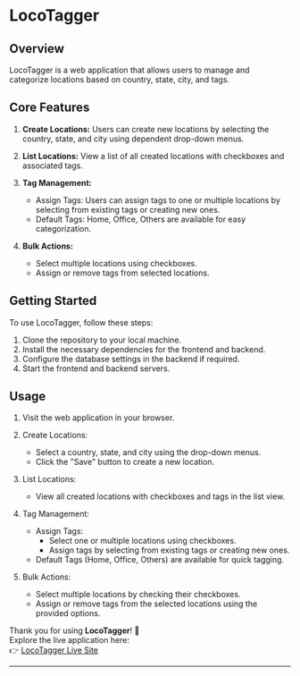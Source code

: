# LocoTagger 

## Overview
LocoTagger is a web application that allows users to manage and categorize locations based on country, state, city, and tags.

## Core Features
1. **Create Locations:** Users can create new locations by selecting the country, state, and city using dependent drop-down menus.
2. **List Locations:** View a list of all created locations with checkboxes and associated tags.

3. **Tag Management:**
   - Assign Tags: Users can assign tags to one or multiple locations by selecting from existing tags or creating new ones.
   - Default Tags: Home, Office, Others are available for easy categorization.

4. **Bulk Actions:**
   - Select multiple locations using checkboxes.
   - Assign or remove tags from selected locations.

## Getting Started
To use LocoTagger, follow these steps:

1. Clone the repository to your local machine.
2. Install the necessary dependencies for the frontend and backend.
3. Configure the database settings in the backend if required.
4. Start the frontend and backend servers.

## Usage
1. Visit the web application in your browser.
2. Create Locations:
   - Select a country, state, and city using the drop-down menus.
   - Click the "Save" button to create a new location.

3. List Locations:
   - View all created locations with checkboxes and tags in the list view.

4. Tag Management:
   - Assign Tags:
     - Select one or multiple locations using checkboxes.
     - Assign tags by selecting from existing tags or creating new ones.
   - Default Tags (Home, Office, Others) are available for quick tagging.

5. Bulk Actions:
   - Select multiple locations by checking their checkboxes.
   - Assign or remove tags from the selected locations using the provided options.



Thank you for using **LocoTagger**! 🎉  
Explore the live application here:  
👉 [LocoTagger Live Site](https://65a4fcf6cd15ad249db1860a--splendid-daifuku-987612.netlify.app/)

---
```

